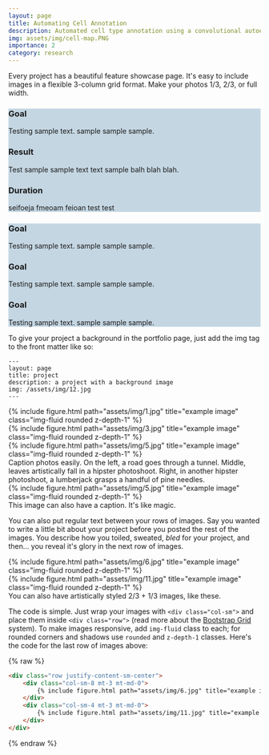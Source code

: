```yaml
---
layout: page
title: Automating Cell Annotation
description: Automated cell type annotation using a convolutional autoencoder.
img: assets/img/cell-map.PNG
importance: 2
category: research
---
```


Every project has a beautiful feature showcase page.
It's easy to include images in a flexible 3-column grid format.
Make your photos 1/3, 2/3, or full width.

<div class="col-xs-12" style="background-color: #c4d6e2">
    <div class="col-xs-12 col-sm-10 col-lg-8 col-sm-offset-1 col-lg-offset-2 no-padding">
        <div class="col-xs-12 col-sm-4 section">
            <h3>Goal</h3>
            <p>Testing sample text. sample sample sample.</p>
        </div>
        <div class="col-xs-12 col-sm-4 section">
            <h3>Result</h3>
            <p>Test sample sample text text sample balh blah blah.</p>
        </div>
        <div class="col-xs-12 col-sm-4 section">
            <h3>Duration</h3>
            <p>seifoeja fmeoam feioan test test</p>
        </div>
    </div>
</div>

<div class="row" style="background-color: #c4d6e2">
    <div class="col-sm mt-3 mt-md-0">
        <h3>Goal</h3>
            <p>Testing sample text. sample sample sample.</p>
    </div>
    <div class="col-sm mt-3 mt-md-0">
        <h3>Goal</h3>
            <p>Testing sample text. sample sample sample.</p>    </div>
    <div class="col-sm mt-3 mt-md-0">
        <h3>Goal</h3>
            <p>Testing sample text. sample sample sample.</p>    </div>
</div>






To give your project a background in the portfolio page, just add the img tag to the front matter like so:

    ---
    layout: page
    title: project
    description: a project with a background image
    img: /assets/img/12.jpg
    ---

<div class="row">
    <div class="col-sm mt-3 mt-md-0">
        {% include figure.html path="assets/img/1.jpg" title="example image" class="img-fluid rounded z-depth-1" %}
    </div>
    <div class="col-sm mt-3 mt-md-0">
        {% include figure.html path="assets/img/3.jpg" title="example image" class="img-fluid rounded z-depth-1" %}
    </div>
    <div class="col-sm mt-3 mt-md-0">
        {% include figure.html path="assets/img/5.jpg" title="example image" class="img-fluid rounded z-depth-1" %}
    </div>
</div>
<div class="caption">
    Caption photos easily. On the left, a road goes through a tunnel. Middle, leaves artistically fall in a hipster photoshoot. Right, in another hipster photoshoot, a lumberjack grasps a handful of pine needles.
</div>
<div class="row">
    <div class="col-sm mt-3 mt-md-0">
        {% include figure.html path="assets/img/5.jpg" title="example image" class="img-fluid rounded z-depth-1" %}
    </div>
</div>
<div class="caption">
    This image can also have a caption. It's like magic.
</div>

You can also put regular text between your rows of images.
Say you wanted to write a little bit about your project before you posted the rest of the images.
You describe how you toiled, sweated, *bled* for your project, and then... you reveal it's glory in the next row of images.


<div class="row justify-content-sm-center">
    <div class="col-sm-8 mt-3 mt-md-0">
        {% include figure.html path="assets/img/6.jpg" title="example image" class="img-fluid rounded z-depth-1" %}
    </div>
    <div class="col-sm-4 mt-3 mt-md-0">
        {% include figure.html path="assets/img/11.jpg" title="example image" class="img-fluid rounded z-depth-1" %}
    </div>
</div>
<div class="caption">
    You can also have artistically styled 2/3 + 1/3 images, like these.
</div>


The code is simple.
Just wrap your images with `<div class="col-sm">` and place them inside `<div class="row">` (read more about the <a href="https://getbootstrap.com/docs/4.4/layout/grid/">Bootstrap Grid</a> system).
To make images responsive, add `img-fluid` class to each; for rounded corners and shadows use `rounded` and `z-depth-1` classes.
Here's the code for the last row of images above:

{% raw %}
```html
<div class="row justify-content-sm-center">
    <div class="col-sm-8 mt-3 mt-md-0">
        {% include figure.html path="assets/img/6.jpg" title="example image" class="img-fluid rounded z-depth-1" %}
    </div>
    <div class="col-sm-4 mt-3 mt-md-0">
        {% include figure.html path="assets/img/11.jpg" title="example image" class="img-fluid rounded z-depth-1" %}
    </div>
</div>
```
{% endraw %}
